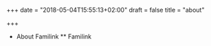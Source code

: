 +++
date = "2018-05-04T15:55:13+02:00"
draft = false
title = "about"

+++
* About Familink
** Familink
